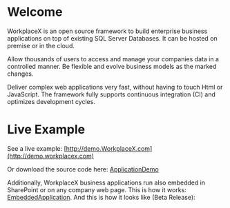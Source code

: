 # Welcome
WorkplaceX is an open source framework to build enterprise business applications on top of existing SQL Server Databases. It can be hosted on premise or in the cloud. 

Allow thousands of users to access and manage your companies data in a controlled manner. Be flexible and evolve business models as the marked changes.

Deliver complex web applications very fast, without having to touch Html or JavaScript. The framework fully supports continuous integration (CI) and optimizes development cycles.

# Live Example

See a live example: [http://demo.WorkplaceX.com](http://demo.workplacex.com)

Or download the source code here: [ApplicationDemo](https://github.com/WorkplaceX/ApplicationDemo)

Additionally, WorkplaceX business applications run also embedded in SharePoint or on any company web page. This is how it works: [EmbeddedApplication](https://github.com/WorkplaceX/Framework/wiki/Embedded-Application). And this is how it looks like (Beta Release):
